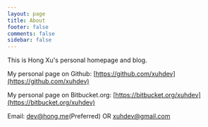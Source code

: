 ```yaml
---
layout: page
title: About
footer: false
comments: false
sidebar: false
---
```


This is Hong Xu's personal homepage and blog.

My personal page on Github: [https://github.com/xuhdev](https://github.com/xuhdev)

My personal page on Bitbucket.org: [https://bitbucket.org/xuhdev](https://bitbucket.org/xuhdev)


Email: [dev@hong.me](mailto:dev@hong.me)(Preferred) OR [xuhdev@gmail.com](mailto:xuhdev@gmail.com)
